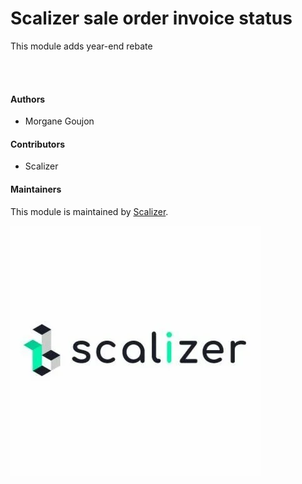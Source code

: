Scalizer sale order invoice status
===============

This module adds year-end rebate

<br>
<br>

#### Authors

* Morgane Goujon

#### Contributors

* Scalizer

#### Maintainers


This module is maintained by [Scalizer](https://www.scalizer.fr).

![Scalizer](./static/description/logo.png)


